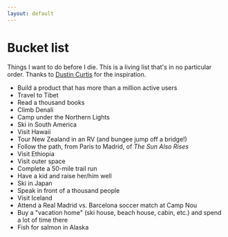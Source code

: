 ```yaml
---
layout: default
---
```


# Bucket list

Things I want to do before I die. This is a living list that's in no particular order. Thanks to [Dustin Curtis](https://dcurt.is/bucket-list) for the inspiration.

- Build a product that has more than a million active users
- Travel to Tibet
- Read a thousand books
- Climb Denali
- Camp under the Northern Lights
- Ski in South America
- Visit Hawaii
- Tour New Zealand in an RV (and bungee jump off a bridge!)
- Follow the path, from Paris to Madrid, of *The Sun Also Rises*
- Visit Ethiopia
- Visit outer space
- Complete a 50-mile trail run
- Have a kid and raise her/him well
- Ski in Japan
- Speak in front of a thousand people
- Visit Iceland
- Attend a Real Madrid vs. Barcelona soccer match at Camp Nou
- Buy a "vacation home" (ski house, beach house, cabin, etc.) and spend a lot of time there
- Fish for salmon in Alaska
